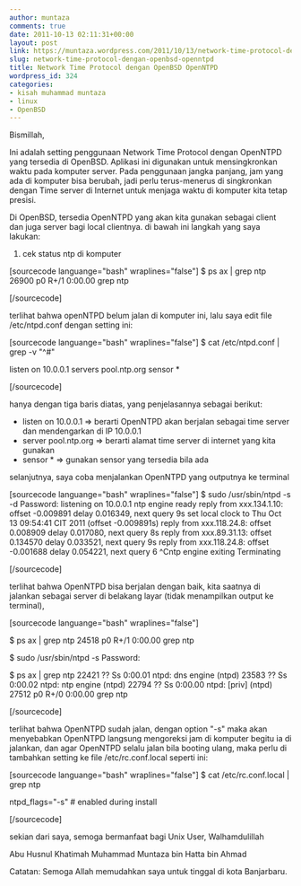 ```yaml
---
author: muntaza
comments: true
date: 2011-10-13 02:11:31+00:00
layout: post
link: https://muntaza.wordpress.com/2011/10/13/network-time-protocol-dengan-openbsd-openntpd/
slug: network-time-protocol-dengan-openbsd-openntpd
title: Network Time Protocol dengan OpenBSD OpenNTPD
wordpress_id: 324
categories:
- kisah muhammad muntaza
- linux
- OpenBSD
---
```


Bismillah,

Ini adalah setting penggunaan Network Time Protocol dengan OpenNTPD yang tersedia di OpenBSD. Aplikasi ini digunakan untuk mensingkronkan waktu pada komputer server. Pada penggunaan jangka panjang, jam yang ada di komputer bisa berubah, jadi perlu terus-menerus di singkronkan dengan Time server di Internet untuk menjaga waktu di komputer kita tetap presisi.

Di OpenBSD, tersedia OpenNTPD yang akan kita gunakan sebagai client dan juga server bagi local clientnya. di bawah ini langkah yang saya lakukan:

1. cek status ntp di komputer

[sourcecode languange="bash" wraplines="false"]
$ ps ax | grep ntp 
26900 p0  R+/1    0:00.00 grep ntp

[/sourcecode]

terlihat bahwa openNTPD belum jalan di komputer ini, lalu saya edit file /etc/ntpd.conf dengan setting ini:

[sourcecode languange="bash" wraplines="false"]
$ cat /etc/ntpd.conf | grep -v "^#" 

listen on 10.0.0.1
servers pool.ntp.org
sensor *

[/sourcecode]

hanya dengan tiga baris diatas, yang penjelasannya sebagai berikut:
- listen on 10.0.0.1 => berarti OpenNTPD akan berjalan sebagai time server dan mendengarkan di IP 10.0.0.1
- server pool.ntp.org => berarti alamat time server di internet yang kita gunakan
- sensor * => gunakan sensor yang tersedia bila ada

selanjutnya, saya coba menjalankan OpenNTPD yang outputnya ke terminal

[sourcecode languange="bash" wraplines="false"]
$ sudo /usr/sbin/ntpd -s -d
Password:
listening on 10.0.0.1
ntp engine ready
reply from xxx.134.1.10: offset -0.009891 delay 0.016349, next query 9s
set local clock to Thu Oct 13 09:54:41 CIT 2011 (offset -0.009891s)
reply from xxx.118.24.8: offset 0.008909 delay 0.017080, next query 8s
reply from xxx.89.31.13: offset 0.134570 delay 0.033521, next query 9s
reply from xxx.118.24.8: offset -0.001688 delay 0.054221, next query 6
^Cntp engine exiting
Terminating

[/sourcecode]

terlihat bahwa OpenNTPD bisa berjalan dengan baik, kita saatnya di jalankan sebagai server di belakang layar (tidak menampilkan output ke terminal), 

[sourcecode languange="bash" wraplines="false"]

$ ps ax | grep ntp
24518 p0  R+/1    0:00.00 grep ntp

$ sudo /usr/sbin/ntpd -s 
Password:

$ ps ax | grep ntp
22421 ??  Ss      0:00.01 ntpd: dns engine (ntpd)
23583 ??  Ss      0:00.02 ntpd: ntp engine (ntpd)
22794 ??  Ss      0:00.00 ntpd: [priv] (ntpd)
27512 p0  R+/0    0:00.00 grep ntp

[/sourcecode]

terlihat bahwa OpenNTPD sudah jalan, dengan option "-s" maka akan menyebabkan OpenNTPD langsung mengoreksi jam di komputer begitu ia di jalankan, dan agar OpenNTPD selalu jalan bila booting ulang, maka perlu di tambahkan setting ke file /etc/rc.conf.local seperti ini:

[sourcecode languange="bash" wraplines="false"]
$ cat /etc/rc.conf.local | grep ntp

ntpd_flags="-s"         # enabled during install

[/sourcecode]

sekian dari saya, semoga bermanfaat bagi Unix User, Walhamdulillah

Abu Husnul Khatimah Muhammad Muntaza bin Hatta bin Ahmad

Catatan: Semoga Allah memudahkan saya untuk tinggal di kota Banjarbaru.
